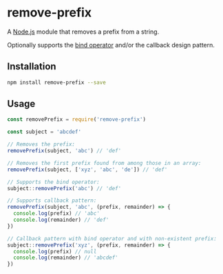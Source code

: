 # remove-prefix

A [Node.js](https://nodejs.org/) module that removes a prefix from a string.

Optionally supports the [bind operator](https://github.com/tc39/proposal-bind-operator) and/or the callback design pattern.

## Installation

```bash
npm install remove-prefix --save
```

## Usage

```javascript
const removePrefix = require('remove-prefix')

const subject = 'abcdef'

// Removes the prefix:
removePrefix(subject, 'abc') // 'def'

// Removes the first prefix found from among those in an array:
removePrefix(subject, ['xyz', 'abc', 'de']) // 'def'

// Supports the bind operator:
subject::removePrefix('abc') // 'def'

// Supports callback pattern:
removePrefix(subject, 'abc', (prefix, remainder) => {
  console.log(prefix) // 'abc'
  console.log(remainder) // 'def'
})

// Callback pattern with bind operator and with non-existent prefix:
subject::removePrefix('xyz', (prefix, remainder) => {
  console.log(prefix) // null
  console.log(remainder) // 'abcdef'
})
```

